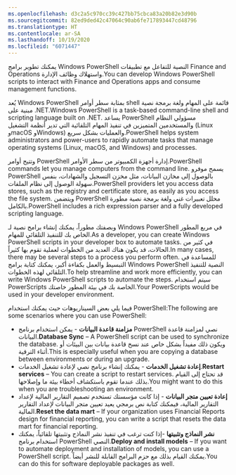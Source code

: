 ```yaml
---
ms.openlocfilehash: d3c2a5c970cc39c427bb75cbca83a20b82e3d90b
ms.sourcegitcommit: 82ed9ded42c47064c90ab6fe717893447cd48796
ms.translationtype: HT
ms.contentlocale: ar-SA
ms.lasthandoff: 10/19/2020
ms.locfileid: "6071447"
---
```

<span data-ttu-id="0bb8f-101">يمكنك تطوير برامج Windows PowerShell النصية للتفاعل مع تطبيقات Finance and Operations واستهلاك وظائف الإدارة.</span><span class="sxs-lookup"><span data-stu-id="0bb8f-101">You can develop Windows PowerShell scripts to interact with Finance and Operations apps and consume management functions.</span></span>

<span data-ttu-id="0bb8f-102">يُعد Windows PowerShell بمثابة سطر أوامر shell قائمة على المهام ولغة برمجة نصية مبنية على .NET.</span><span class="sxs-lookup"><span data-stu-id="0bb8f-102">Windows PowerShell is a task-based command-line shell and scripting language built on .NET.</span></span> <span data-ttu-id="0bb8f-103">يساعد PowerShell مسؤولي النظام والمستخدمين المتميزين في تنفيذ المهام التلقائية التي تدير أنظمة التشغيل (Linux وmacOS وWindows) والعمليات بشكل سريع.</span><span class="sxs-lookup"><span data-stu-id="0bb8f-103">PowerShell helps system administrators and power-users to rapidly automate tasks that manage operating systems (Linux, macOS, and Windows) and processes.</span></span>

<span data-ttu-id="0bb8f-104">وتتيح أوامر PowerShell إدارة أجهزة الكمبيوتر من سطر الأوامر.</span><span class="sxs-lookup"><span data-stu-id="0bb8f-104">PowerShell commands let you manage computers from the command line.</span></span> <span data-ttu-id="0bb8f-105">يسمح موفرو PowerShell بالوصول إلى مخازن البيانات، مثل مخزن التسجيل والشهادات، بنفس سهولة الوصول إلى نظام الملفات.</span><span class="sxs-lookup"><span data-stu-id="0bb8f-105">PowerShell providers let you access data stores, such as the registry and certificate store, as easily as you access the file system.</span></span> <span data-ttu-id="0bb8f-106">ويتضمن PowerShell محلل تعبيرات غني ولغة برمجة نصية مطورة بالكامل.</span><span class="sxs-lookup"><span data-stu-id="0bb8f-106">PowerShell includes a rich expression parser and a fully developed scripting language.</span></span>
 
<span data-ttu-id="0bb8f-107">وبصفتك مطوراً، يمكنك إنشاء برامج نصية لـ Windows PowerShell في مربع المطور الخاص بك للتنفيذ التلقائي للمهام.</span><span class="sxs-lookup"><span data-stu-id="0bb8f-107">As a developer, you can create Windows PowerShell scripts in your developer box to automate tasks.</span></span> <span data-ttu-id="0bb8f-108">في كثير من الحالات، قد يكون هناك العديد من الخطوات لعملية تقوم بها كثيراً.</span><span class="sxs-lookup"><span data-stu-id="0bb8f-108">In many cases, there may be several steps to a process you perform often.</span></span> <span data-ttu-id="0bb8f-109">للمساعدة في التبسيط والعمل بكفاءة أكبر، يمكنك كتابة برامج Windows PowerShell النصية للتنفيذ التلقائي لهذه الخطوات.</span><span class="sxs-lookup"><span data-stu-id="0bb8f-109">To help streamline and work more efficiently, you can write Windows PowerShell scripts to automate the steps.</span></span> <span data-ttu-id="0bb8f-110">سيتم استخدام PowerScripts الخاصة بك في بيئة المطور خاصتك.</span><span class="sxs-lookup"><span data-stu-id="0bb8f-110">Your PowerScripts would be used in your developer environment.</span></span> 

<span data-ttu-id="0bb8f-111">فيما يلي بعض السيناريوهات حيث يمكنك استخدام PowerShell:</span><span class="sxs-lookup"><span data-stu-id="0bb8f-111">The following are some scenarios where you can use PowerShell:</span></span>

- <span data-ttu-id="0bb8f-112">**مزامنة قاعدة البيانات** - يمكن استخدام برنامج PowerShell نصي لمزامنة قاعدة البيانات.</span><span class="sxs-lookup"><span data-stu-id="0bb8f-112">**Database Sync** – A PowerShell script can be used to synchronize the database.</span></span> <span data-ttu-id="0bb8f-113">ويكون ذلك مفيداً بشكل خاص عند نسخ قاعدة بيانات بين البيئات أو أثناء الترقية.</span><span class="sxs-lookup"><span data-stu-id="0bb8f-113">This is especially useful when you are copying a database between environments or during an upgrade.</span></span> 
- <span data-ttu-id="0bb8f-114">**إعادة تشغيل الخدمات** - يمكنك إنشاء برنامج نصي لإعادة تشغيل الخدمات.</span><span class="sxs-lookup"><span data-stu-id="0bb8f-114">**Restart services** – You can create a script to restart services.</span></span> <span data-ttu-id="0bb8f-115">قد تحتاج إلى القيام بذلك عندما تقوم باستكشاف أخطاء بيئة ما وإصلاحها.</span><span class="sxs-lookup"><span data-stu-id="0bb8f-115">You might want to do this when you are troubleshooting an environment.</span></span> 
- <span data-ttu-id="0bb8f-116">**إعادة تعيين متجر البيانات** - إذا كانت مؤسستك تستخدم تصميم التقارير المالية لإعداد التقارير المالية، فيمكنك كتابة نص برمجي يعيد تعيين متجر البيانات لإعداد التقارير المالية.</span><span class="sxs-lookup"><span data-stu-id="0bb8f-116">**Reset the data mart** – If your organization uses Financial Reports design for financial reporting, you can write a script that resets the data mart for financial reporting.</span></span> 
- <span data-ttu-id="0bb8f-117">**نشر النماذج وتثبيتها** -إذا كنت ترغب في تنفيذ نشر النماذج وتثبيتها تلقائياً، يمكنك استخدام برنامج PowerShell النصي.</span><span class="sxs-lookup"><span data-stu-id="0bb8f-117">**Deploy and install models** – If you want to automate deployment and installation of models, you can use a PowerShell script.</span></span> <span data-ttu-id="0bb8f-118">يمكنك القيام بذلك مع حزم البرامج القابلة للنشر أيضاً.</span><span class="sxs-lookup"><span data-stu-id="0bb8f-118">You can do this for software deployable packages as well.</span></span> 
